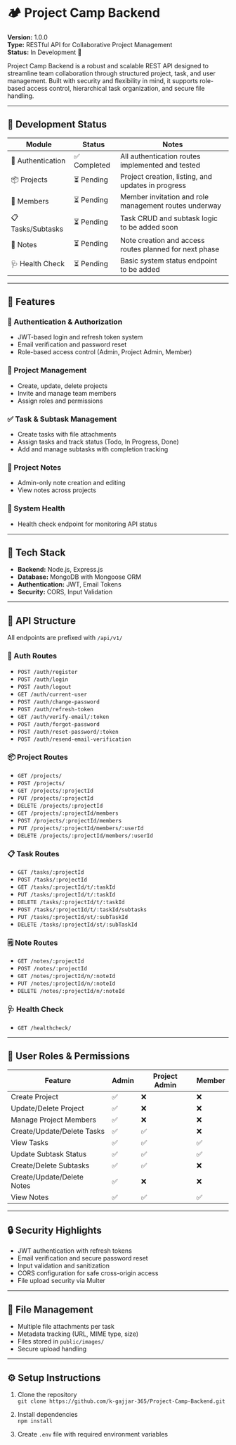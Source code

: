 # 🏕️ Project Camp Backend

**Version:** 1.0.0  
**Type:** RESTful API for Collaborative Project Management  
**Status:** In Development 🚧

Project Camp Backend is a robust and scalable REST API designed to streamline team collaboration through structured project, task, and user management. Built with security and flexibility in mind, it supports role-based access control, hierarchical task organization, and secure file handling.

---

## 🚧 Development Status

| Module            | Status       | Notes                                      |
|-------------------|--------------|--------------------------------------------|
| 🔐 Authentication | ✅ Completed | All authentication routes implemented and tested |
| 📦 Projects       | ⏳ Pending    | Project creation, listing, and updates in progress |
| 👥 Members        | ⏳ Pending    | Member invitation and role management routes underway |
| 📋 Tasks/Subtasks | ⏳ Pending    | Task CRUD and subtask logic to be added soon |
| 📝 Notes          | ⏳ Pending    | Note creation and access routes planned for next phase |
| 🩺 Health Check   | ⏳ Pending    | Basic system status endpoint to be added |


---

## 🚀 Features

### 🔐 Authentication & Authorization
- JWT-based login and refresh token system
- Email verification and password reset
- Role-based access control (Admin, Project Admin, Member)

### 📁 Project Management
- Create, update, delete projects
- Invite and manage team members
- Assign roles and permissions

### ✅ Task & Subtask Management
- Create tasks with file attachments
- Assign tasks and track status (Todo, In Progress, Done)
- Add and manage subtasks with completion tracking

### 📝 Project Notes
- Admin-only note creation and editing
- View notes across projects

### 📡 System Health
- Health check endpoint for monitoring API status

---

## 🧰 Tech Stack

- **Backend:** Node.js, Express.js
- **Database:** MongoDB with Mongoose ORM
- **Authentication:** JWT, Email Tokens
- **Security:** CORS, Input Validation

---

## 📂 API Structure

All endpoints are prefixed with `/api/v1/`

### 🔑 Auth Routes
- `POST /auth/register`
- `POST /auth/login`
- `POST /auth/logout`
- `GET /auth/current-user`
- `POST /auth/change-password`
- `POST /auth/refresh-token`
- `GET /auth/verify-email/:token`
- `POST /auth/forgot-password`
- `POST /auth/reset-password/:token`
- `POST /auth/resend-email-verification`

### 📦 Project Routes
- `GET /projects/`
- `POST /projects/`
- `GET /projects/:projectId`
- `PUT /projects/:projectId`
- `DELETE /projects/:projectId`
- `GET /projects/:projectId/members`
- `POST /projects/:projectId/members`
- `PUT /projects/:projectId/members/:userId`
- `DELETE /projects/:projectId/members/:userId`

### 📋 Task Routes
- `GET /tasks/:projectId`
- `POST /tasks/:projectId`
- `GET /tasks/:projectId/t/:taskId`
- `PUT /tasks/:projectId/t/:taskId`
- `DELETE /tasks/:projectId/t/:taskId`
- `POST /tasks/:projectId/t/:taskId/subtasks`
- `PUT /tasks/:projectId/st/:subTaskId`
- `DELETE /tasks/:projectId/st/:subTaskId`

### 🗒️ Note Routes
- `GET /notes/:projectId`
- `POST /notes/:projectId`
- `GET /notes/:projectId/n/:noteId`
- `PUT /notes/:projectId/n/:noteId`
- `DELETE /notes/:projectId/n/:noteId`

### 🩺 Health Check
- `GET /healthcheck/`

---

## 👥 User Roles & Permissions

| Feature                    | Admin | Project Admin | Member |
| -------------------------- | ----- | ------------- | ------ |
| Create Project             | ✅     | ❌             | ❌      |
| Update/Delete Project      | ✅     | ❌             | ❌      |
| Manage Project Members     | ✅     | ❌             | ❌      |
| Create/Update/Delete Tasks | ✅     | ✅             | ❌      |
| View Tasks                 | ✅     | ✅             | ✅      |
| Update Subtask Status      | ✅     | ✅             | ✅      |
| Create/Delete Subtasks     | ✅     | ✅             | ❌      |
| Create/Update/Delete Notes | ✅     | ❌             | ❌      |
| View Notes                 | ✅     | ✅             | ✅      |

---

## 🔒 Security Highlights

- JWT authentication with refresh tokens
- Email verification and secure password reset
- Input validation and sanitization
- CORS configuration for safe cross-origin access
- File upload security via Multer

---

## 📎 File Management

- Multiple file attachments per task
- Metadata tracking (URL, MIME type, size)
- Files stored in `public/images/`
- Secure upload handling

---

## ⚙️ Setup Instructions

1. Clone the repository  
   `git clone https://github.com/k-gajjar-365/Project-Camp-Backend.git`

2. Install dependencies  
   `npm install`

3. Create `.env` file with required environment variables  
